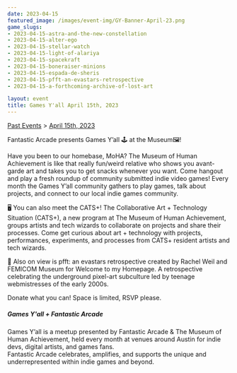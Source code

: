 ```yaml
---
date: 2023-04-15
featured_image: /images/event-img/GY-Banner-April-23.png
game_slugs:
- 2023-04-15-astra-and-the-new-constellation
- 2023-04-15-alter-ego
- 2023-04-15-stellar-watch
- 2023-04-15-light-of-alariya
- 2023-04-15-spacekraft
- 2023-04-15-boneraiser-minions
- 2023-04-15-espada-de-sheris
- 2023-04-15-pfft-an-evastars-retrospective
- 2023-04-15-a-forthcoming-archive-of-lost-art

layout: event
title: Games Y'all April 15th, 2023
---
```


[Past Events](../html/events.html) > [April 15th, 2023](event-april-2023.html)

Fantastic Arcade presents Games Y’all 🕹️ at the Museum🖼️!   
  
Have you been to our homebase, MoHA? The Museum of Human Achievement is like that really fun/weird relative who shows you avant-garde art and takes you to get snacks whenever you want. Come hangout and play a fresh roundup of community submitted indie video games! Every month the Games Y’all community gathers to play games, talk about projects, and connect to our local indie games community.   
  
🖥️ You can also meet the CATS+! The Collaborative Art + Technology Situation (CATS+), a new program at The Museum of Human Achievement, groups artists and tech wizards to collaborate on projects and share their processes. Come get curious about art + technology with projects, performances, experiments, and processes from CATS+ resident artists and tech wizards.   
  
👾 Also on view is pfft: an evastars retrospective created by Rachel Weil and FEMICOM Museum for Welcome to my Homepage. A retrospective celebrating the underground pixel-art subculture led by teenage webmistresses of the early 2000s.   
  
Donate what you can! Space is limited, RSVP please. 

  

##### Games Y'all + Fantastic Arcade

Games Y’all is a meetup presented by Fantastic Arcade & The Museum of Human Achievement, held every month at venues around Austin for indie devs, digital artists, and games fans.   
Fantastic Arcade celebrates, amplifies, and supports the unique and underrepresented within indie games and beyond.
